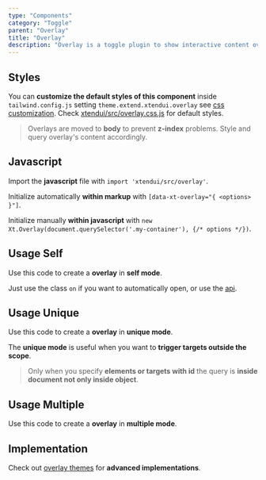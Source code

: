 ```yaml
---
type: "Components"
category: "Toggle"
parent: "Overlay"
title: "Overlay"
description: "Overlay is a toggle plugin to show interactive content over the main page with custom content and positions."
---
```


## Styles

You can **customize the default styles of this component** inside `tailwind.config.js` setting `theme.extend.xtendui.overlay` see [css customization](/components/global/preset#customization). Check [xtendui/src/overlay.css.js](https://github.com/xtendui/xtendui/blob/master/src/overlay.css.js) for default styles.

> Overlays are moved to **body** to prevent **z-index** problems. Style and query overlay's content accordingly.

## Javascript

Import the **javascript** file with `import 'xtendui/src/overlay'`.

Initialize automatically **within markup** with `[data-xt-overlay="{ <options> }"]`.

Initialize manually **within javascript** with `new Xt.Overlay(document.querySelector('.my-container'), {/* options */})`.

## Usage Self

Use this code to create a **overlay** in **self mode**.

Just use the class `on` if you want to automatically open, or use the [api](/components/overlay/api).

<demo>
  <div class="docs_demo_item" data-iframe="demos/components/overlay/usage-self">
  </div>
</demo>

## Usage Unique

Use this code to create a **overlay** in **unique mode**.

The **unique mode** is useful when you want to **trigger targets outside the scope**.

> Only when you specify **elements or targets with id** the query is **inside document not only inside object**.

<demo>
  <demoinline src="demos/components/overlay/usage-unique">
  </demoinline>
</demo>

## Usage Multiple

Use this code to create a **overlay** in **multiple mode**.

<demo>
  <demoinline src="demos/components/overlay/usage-multiple">
  </demoinline>
</demo>

## Implementation

Check out [overlay themes](/themes/overlay) for **advanced implementations**.

<demo>
  <div class="docs_demo_item" data-iframe="demos/themes/implementation/overlay-implementation-v1">
  </div>
</demo>
